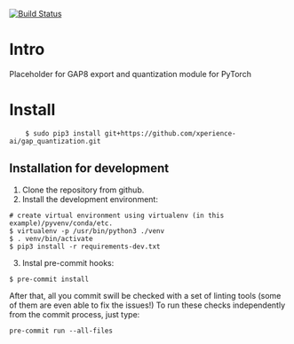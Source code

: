 [![Build Status](https://travis-ci.com/xperience-ai/gap_quantization.svg?branch=master)](https://travis-ci.com/xperience-ai/gap_quantization)

# Intro

Placeholder for GAP8 export and quantization module for PyTorch

# Install

```
    $ sudo pip3 install git+https://github.com/xperience-ai/gap_quantization.git
```

## Installation for development

1. Clone the repository from github.
2. Install the development environment:

```
# create virtual environment using virtualenv (in this example)/pyvenv/conda/etc.
$ virtualenv -p /usr/bin/python3 ./venv
$ . venv/bin/activate
$ pip3 install -r requirements-dev.txt
```
3. Instal pre-commit hooks:
```
$ pre-commit install
```

After that, all you commit swill be checked with a set of linting tools (some of them are even able to fix the issues!)
To run these checks independently from the commit process, just type:
```
pre-commit run --all-files
```
